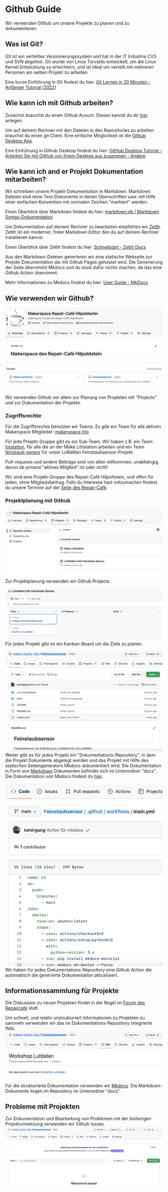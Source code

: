 # Github Guide

Wir verwenden Github um unsere Projekte zu planen und zu dokumentieren.

## Was ist Git?

Git ist ein verteiltes Versionierungssystem und hat in der IT Industrie CVS und SVN abgelöst. Git wurde von Linux Torvalds entwickelt, um die Linux Kernel Entwicklung zu erleichtern,  und ist Ideal um  verteilt mit mehreren Personen am selben Projekt zu arbeiten.

Eine kurze Einführung in Git findest du hier: [Git Lernen in 30 Minuten - Anfänger Tutorial (2022)](https://lerneprogrammieren.de/git/)

## Wie kann ich mit Github arbeiten?

Zunächst brauchst du einen Github Acount. Diesen kannst du dir [hier](https://gothub.com) anlegen.

Um auf deinem Rechner mit den Dateien in den Repositories zu arbeiten brauchst du einen git Client. Eine einfache Möglichkeit ist die [Github Desktop App](https://desktop.github.com).

Eine Einführung in Github Desktop findest du hier: [GitHub Desktop Tutorial - Arbeiten Sie mit GitHub von Ihrem Desktop aus zusammen - Andere](https://ger.myservername.com/github-desktop-tutorial-collaborate-with-github-from-your-desktop)

## Wie kann ich and er Projekt Dokumentation mitarbeiten?

Wir schreiben unsere Projekt-Dokumentation in Markdown. Markdown Dateien sind reine Text-Dokumente in denen Überschriften usw. mit Hilfe einer einfachen Konvention mit normalen Zeichen "markiert" werden.

Einen Überblick über Markdown findest du hier:  [markdown.de | Markdown Syntax-Dokumentation](https://markdown.de/)

Um Dokumentation auf deinem Rechner zu bearbeiten empfehlen wir [Zettlr](https://www.zettlr.com). Zettlr ist ein moderner, freier Markdown Editor den du auf deinem Rechner installieren kannst.

Einen Überblick über Zettlr findest du hier: [Schnellstart - Zettlr Docs](https://docs.zettlr.com/de/5-minutes/)

Aus den Markdown-Dateien generieren wir eine statische Webseite zur Projekt-Dokumentation die mit Github Pages gehostet wird. Die Generierung der Seite übernimmt Mkdocs und du must dafür nichts machen, da das eine Github Action übernimmt.

Mehr Informationen zu Mkdocs findest du hier: [User Guide - MkDocs](https://www.mkdocs.org/user-guide/)

## Wie verwenden wir Github?

![github.png](github.png)

Wir verwenden Github vor allem zur Planung von Projekten mit "Projects" und zur Dokumentation der Projekte.

### Zugriffsrechte

Für die Zugriffsrechte benutzen wir Teams.
Es gibt ein Team für alle aktiven Makerspace Mitglieder: [makerspace-hip](https://github.com/orgs/makes-hacks-hip/teams/makerspace-hip)

Für jede Projekt-Gruppe gibt es ein Sub-Team. Wir haben z.B. ein Team [lotstation](https://github.com/orgs/makes-hacks-hip/teams/lotstation), für alle die an der Make Lötstation arbeiten und ein Team [feinstaub-sensor](https://github.com/orgs/makes-hacks-hip/teams/feinstaub-sensor) für unser LoRaWan Feinstaubsensor-Projekt.

Pull-requests und andere Beiträge sind von allen willkommen, unabhängig davon ob jemand "aktives Mitglied" ist oder nicht!

Wir sind eine Projekt-Gruppe des Repair-Café Hilpoltstein, und offen für jeden, ohne Mitgliedsbeitrag. Falls du Interesse hast mitzumachen findest du unsere Termine auf der [Seite des Repair-Café](https://www.repaircafe-hilpoltstein.de). 

### Projektplanung mit Github

![projects.png](projects.png)
Zur Projektplanung verwenden wir Github Projects.

![Kanban-Board.png](Kanban-Board.png)
Für jedes Projekt gibt es ein Kanban-Board um die Ziele zu planen.

![Doku-Repo.png](Doku-Repo.png) 
Weiter gibt es für jedes Projekt ein "Dokumentations-Repository", in dem die Projekt Dokumente abgelegt werden und das Projekt mit Hilfe des statischen Seitengenerators Mkdocs dokumentiert wird.
Die Dokumentation in Form von [Markdown](https://www.markdownguide.org/basic-syntax/) Dokumenten befindet sich im Unterordner "docs".
Die Dokumentation von Mkdocs findest du [hier](https://www.mkdocs.org/user-guide/writing-your-docs/). 

![Action.png](Action.png) 
Wir haben für jedes Dokumentations-Repository eine Github Action die automatisch die generierte Dokumentation aktualisiert.

## Informationssammlung für Projekte

Die Diskussion zu neuen Projekten findet in der Regel im [Forum des Repaircafé](https://forum.makes-hacks-hip.de) statt.

Um schnell, und relativ unstrukturiert Informationen zu Projekten zu sammeln verwenden wir das im Dokumentations-Repository integrierte Wiki.
![wiki.png](wiki.png) 

Für die strukturierte Dokumentation verwenden wir [Mkdocs](https://www.mkdocs.org). Die Markdown-Dokumente liegen im Repository im Unterordner "docs".

## Probleme mit Projekten
Zur Dokumentation und Bearbeitung von Problemen mit der bisherigen Projektumsetzung verwenden wir Github Issues.
![issues.png](issues.png) 
